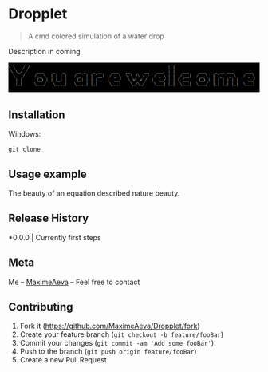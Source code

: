 # Dropplet
> A cmd colored simulation of a water drop

Description in coming

![](res/hello.png)

## Installation
Windows:

```console
git clone
```

## Usage example

The beauty of an equation described nature beauty.

## Release History

*0.0.0
|   Currently first steps

## Meta

Me – [MaximeAeva](https://github.com/MaximeAeva) – Feel free to contact

## Contributing

1. Fork it (<https://github.com/MaximeAeva/Dropplet/fork>)
2. Create your feature branch (`git checkout -b feature/fooBar`)
3. Commit your changes (`git commit -am 'Add some fooBar'`)
4. Push to the branch (`git push origin feature/fooBar`)
5. Create a new Pull Request

